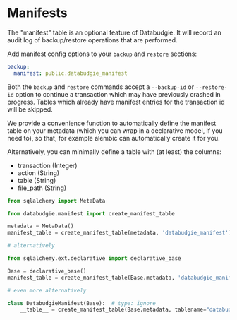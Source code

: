 # Manifests

The "manifest" table is an optional feature of Databudgie. It will record an audit
log of backup/restore operations that are performed.

Add manifest config options to your `backup` and `restore` sections:

```yaml
backup:
  manifest: public.databudgie_manifest
```

Both the `backup` and `restore` commands accept a `--backup-id` or `--restore-id` option to continue a transaction which may have previously crashed in progress. Tables which already have manifest entries for the transaction id will be skipped.

We provide a convenience function to automatically define the manifest table on your
metadata (which you can wrap in a declarative model, if you need to), so that, for
example alembic can automatically create it for you.

Alternatively, you can minimally define a table with (at least) the columns:

- transaction (Integer)
- action (String)
- table (String)
- file_path (String)

```python
from sqlalchemy import MetaData

from databudgie.manifest import create_manifest_table

metadata = MetaData()
manifest_table = create_manifest_table(metadata, 'databudgie_manifest')

# alternatively

from sqlalchemy.ext.declarative import declarative_base

Base = declarative_base()
manifest_table = create_manifest_table(Base.metadata, 'databudgie_manifest')

# even more alternatively

class DatabudgieManifest(Base):  # type: ignore
    __table__ = create_manifest_table(Base.metadata, tablename="databudgie_manifest")
```

